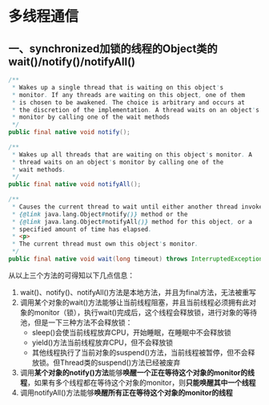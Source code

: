 # 多线程通信

## 一、synchronized加锁的线程的**Object类**的wait()/notify()/notifyAll()

```java
/**
 * Wakes up a single thread that is waiting on this object's
 * monitor. If any threads are waiting on this object, one of them
 * is chosen to be awakened. The choice is arbitrary and occurs at
 * the discretion of the implementation. A thread waits on an object's
 * monitor by calling one of the wait methods
 */
public final native void notify();
 
/**
 * Wakes up all threads that are waiting on this object's monitor. A
 * thread waits on an object's monitor by calling one of the
 * wait methods.
 */
public final native void notifyAll();
 
/**
 * Causes the current thread to wait until either another thread invokes the
 * {@link java.lang.Object#notify()} method or the
 * {@link java.lang.Object#notifyAll()} method for this object, or a
 * specified amount of time has elapsed.
 * <p>
 * The current thread must own this object's monitor.
 */
public final native void wait(long timeout) throws InterruptedException;
```

从以上三个方法的可得知以下几点信息：

1. wait()、notify()、notifyAll()方法是本地方法，并且为final方法，无法被重写
2. 调用某个对象的wait()方法能够让当前线程阻塞，并且当前线程必须拥有此对象的monitor（锁），执行wait()完成后，这个线程会释放锁，进行对象的等待池，但是一下三种方法不会释放锁：
   + sleep()会使当前线程放弃CPU，开始睡眠，在睡眠中不会释放锁
   + yield()方法当前线程放弃CPU，但不会释放锁
   + 其他线程执行了当前对象的suspend()方法，当前线程被暂停，但不会释放锁。但Thread类的suspend()方法已经被废弃
3. 调用**某个对象的notify()方法**能够**唤醒一个正在等待这个对象的monitor的线程**，如果有多个线程都在等待这个对象的monitor，则**只能唤醒其中一个线程**
4. 调用notifyAll()方法能够**唤醒所有正在等待这个对象的monitor的线程**

